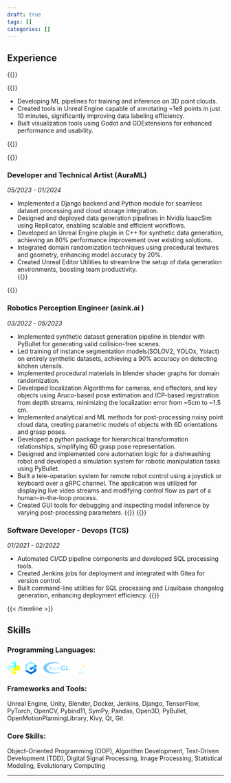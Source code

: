 ```yaml
---
draft: true
tags: []
categories: []
---
```

## Experience  
{{<timeline>}}

{{<timelineItem icon="code" header="Clove Technologies" subheader="Machine Learning Engineer ( 01/2024 - Present )">}}
<ul>
  <li>Developing ML pipelines for training and inference on 3D point clouds.</li>
  <li>Created tools in Unreal Engine capable of annotating ~1e8 points in just 10 minutes, significantly improving data labeling efficiency.</li>
  <li>Built visualization tools using Godot and GDExtensions for enhanced performance and usability.</li>
</ul> 
{{</timelineItem>}}

{{<timelineItem icon="code">}}
### Developer and Technical Artist  (AuraML)
*05/2023 - 01/2024*  
- Implemented a Django backend and Python module for seamless dataset processing and cloud storage integration.  
- Designed and deployed data generation pipelines in Nvidia IsaacSim using Replicator, enabling scalable and efficient workflows.  
- Developed an Unreal Engine plugin in C++ for synthetic data generation, achieving an 80% performance improvement over existing solutions.  
- Integrated domain randomization techniques using procedural textures and geometry, enhancing model accuracy by 20%.  
- Created Unreal Editor Utilities to streamline the setup of data generation environments, boosting team productivity.  
{{</timelineItem>}}

{{<timelineItem>}}
### Robotics Perception Engineer (asink.ai )
*03/2022 - 05/2023*  
- Implemented synthetic dataset generation pipeline in blender with PyBullet for generating valid collision-free scenes. 
- Led training of instance segmentation models(SOLOV2, YOLOx, Yolact) on entirely synthetic datasets, achieving a 90% accuracy on detecting kitchen utensils.
- Implemented procedural materials in blender shader graphs  for domain randomization.
- Developed localization Algorithms for cameras, end effectors, and key objects using Aruco-based pose estimation and ICP-based registration from depth streams, minimizing the localization error from ~5cm to ~1.5 cm.
- Implemented analytical and ML methods for post-processing noisy point cloud data, creating parametric models of objects with 6D orientations and grasp poses.
- Developed a python package for hierarchical transformation relationships, simplifying 6D grasp pose representation.
- Designed and implemented core automation logic for a dishwashing robot and developed a simulation system for robotic manipulation tasks using PyBullet.
- Built a tele-operation system for remote robot control using a joystick or keyboard over a gRPC channel. The application was utilized for displaying live video streams and modifying control flow as part of a human-in-the-loop process.
- Created GUI tools for debugging and inspecting model inference by varying post-processing parameters.
{{</timelineItem>}}
{{<timelineItem>}}
### Software Developer - Devops  (TCS)
*01/2021 - 02/2022*  
- Automated CI/CD pipeline components and developed SQL processing tools.  
- Created Jenkins jobs for deployment and integrated with Gitea for version control.  
- Built command-line utilities for SQL processing and Liquibase changelog generation, enhancing deployment efficiency.
{{</timelineItem>}}

{{< /timeline >}}
## Skills  
### Programming Languages:
<div style="display: flex; align-items: center;">
  <img src="pro_langs/python.png" height="30px" style="height:30px; width:auto; margin-right:10px; filter: brightness(1.5);" />
  <img src="pro_langs/cpp.png" height="30px" style="height:30px; width:auto; margin-right:10px; filter: brightness(1.5);" />
  <img src="pro_langs/opengl.png" height="30px" style="height:30px; width:auto; margin-right:10px; filter: brightness(1.5);" />
  <img src="pro_langs/java.png" height="30px" style="height:30px; width:auto; margin-right:10px; filter: brightness(1.5);" />
</div>



### Frameworks and Tools:  
Unreal Engine, Unity, Blender, Docker, Jenkins, Django, TensorFlow, PyTorch, OpenCV, Pybind11, SymPy, Pandas, Open3D, PyBullet, OpenMotionPlanningLibrary, Kivy, Qt, Git  

### Core Skills:  
Object-Oriented Programming (OOP), Algorithm Development, Test-Driven Development (TDD), Digital Signal Processing, Image Processing, Statistical Modeling, Evolutionary Computing  

---  


